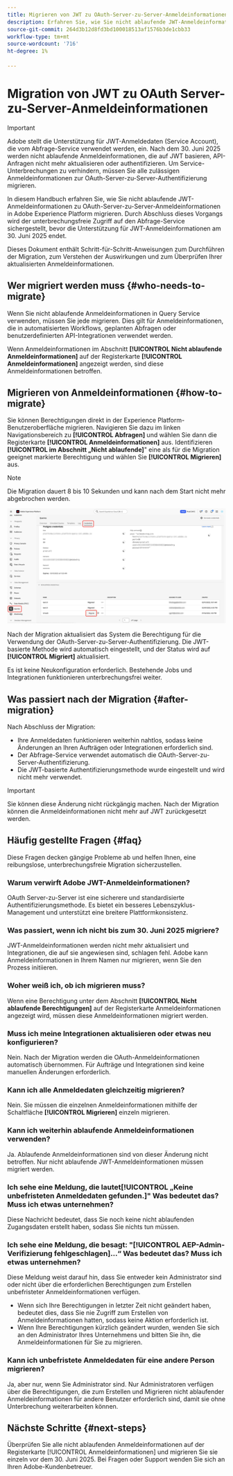 ```yaml
---
title: Migrieren von JWT zu OAuth-Server-zu-Server-Anmeldeinformationen
description: Erfahren Sie, wie Sie nicht ablaufende JWT-Anmeldeinformationen zu OAuth-Server-zu-Server-Anmeldeinformationen in Adobe Experience Platform migrieren, um einen sicheren, unterbrechungsfreien Zugriff auf den Abfrage-Service zu gewährleisten, bevor die Unterstützung für JWT am 30. Juni 2025 endet. Dieses Handbuch enthält Schritt-für-Schritt-Anweisungen, erläutert das Verhalten nach der Migration und beantwortet häufige Fragen.
source-git-commit: 264d3b12d8fd3bd100018513af1576b3de1cbb33
workflow-type: tm+mt
source-wordcount: '716'
ht-degree: 1%

---
```


# Migration von JWT zu OAuth Server-zu-Server-Anmeldeinformationen

>[!IMPORTANT]
>
>Adobe stellt die Unterstützung für JWT-Anmeldedaten (Service Account), die vom Abfrage-Service verwendet werden, ein. Nach dem 30. Juni 2025 werden nicht ablaufende Anmeldeinformationen, die auf JWT basieren, API-Anfragen nicht mehr aktualisieren oder authentifizieren. Um Service-Unterbrechungen zu verhindern, müssen Sie alle zulässigen Anmeldeinformationen zur OAuth-Server-zu-Server-Authentifizierung migrieren.

In diesem Handbuch erfahren Sie, wie Sie nicht ablaufende JWT-Anmeldeinformationen zu OAuth-Server-zu-Server-Anmeldeinformationen in Adobe Experience Platform migrieren. Durch Abschluss dieses Vorgangs wird der unterbrechungsfreie Zugriff auf den Abfrage-Service sichergestellt, bevor die Unterstützung für JWT-Anmeldeinformationen am 30. Juni 2025 endet.

Dieses Dokument enthält Schritt-für-Schritt-Anweisungen zum Durchführen der Migration, zum Verstehen der Auswirkungen und zum Überprüfen Ihrer aktualisierten Anmeldeinformationen.

## Wer migriert werden muss {#who-needs-to-migrate}

Wenn Sie nicht ablaufende Anmeldeinformationen in Query Service verwenden, müssen Sie jede migrieren. Dies gilt für Anmeldeinformationen, die in automatisierten Workflows, geplanten Abfragen oder benutzerdefinierten API-Integrationen verwendet werden.

Wenn Anmeldeinformationen im Abschnitt **[!UICONTROL Nicht ablaufende Anmeldeinformationen]** auf der Registerkarte **[!UICONTROL Anmeldeinformationen]** angezeigt werden, sind diese Anmeldeinformationen betroffen.

## Migrieren von Anmeldeinformationen {#how-to-migrate}

Sie können Berechtigungen direkt in der Experience Platform-Benutzeroberfläche migrieren. Navigieren Sie dazu im linken Navigationsbereich zu **[!UICONTROL Abfragen]** und wählen Sie dann die Registerkarte **[!UICONTROL Anmeldeinformationen]** aus. Identifizieren **[!UICONTROL im Abschnitt „Nicht ablaufende]**&quot; eine als für die Migration geeignet markierte Berechtigung und wählen Sie **[!UICONTROL Migrieren]** aus.

>[!NOTE]
>
>Die Migration dauert 8 bis 10 Sekunden und kann nach dem Start nicht mehr abgebrochen werden.

![Der Arbeitsbereich „Anmeldeinformationen für den Abfrage-Service“ mit hervorgehobenen Optionen „Abfragen“, „Anmeldeinformationen“ und „Migrieren“.](../images/ui/migrate-jwt-to-oauth/migrate.png)

Nach der Migration aktualisiert das System die Berechtigung für die Verwendung der OAuth-Server-zu-Server-Authentifizierung. Die JWT-basierte Methode wird automatisch eingestellt, und der Status wird auf **[!UICONTROL Migriert]** aktualisiert.

Es ist keine Neukonfiguration erforderlich. Bestehende Jobs und Integrationen funktionieren unterbrechungsfrei weiter.

## Was passiert nach der Migration {#after-migration}

Nach Abschluss der Migration:

- Ihre Anmeldedaten funktionieren weiterhin nahtlos, sodass keine Änderungen an Ihren Aufträgen oder Integrationen erforderlich sind.
- Der Abfrage-Service verwendet automatisch die OAuth-Server-zu-Server-Authentifizierung.
- Die JWT-basierte Authentifizierungsmethode wurde eingestellt und wird nicht mehr verwendet.

>[!IMPORTANT]
>
>Sie können diese Änderung nicht rückgängig machen. Nach der Migration können die Anmeldeinformationen nicht mehr auf JWT zurückgesetzt werden.

## Häufig gestellte Fragen {#faq}

Diese Fragen decken gängige Probleme ab und helfen Ihnen, eine reibungslose, unterbrechungsfreie Migration sicherzustellen.

### Warum verwirft Adobe JWT-Anmeldeinformationen?

OAuth Server-zu-Server ist eine sicherere und standardisierte Authentifizierungsmethode. Es bietet ein besseres Lebenszyklus-Management und unterstützt eine breitere Plattformkonsistenz.

### Was passiert, wenn ich nicht bis zum 30. Juni 2025 migriere?

JWT-Anmeldeinformationen werden nicht mehr aktualisiert und Integrationen, die auf sie angewiesen sind, schlagen fehl. Adobe kann Anmeldeinformationen in Ihrem Namen nur migrieren, wenn Sie den Prozess initiieren.

### Woher weiß ich, ob ich migrieren muss?

Wenn eine Berechtigung unter dem Abschnitt **[!UICONTROL Nicht ablaufende Berechtigungen]** auf der Registerkarte Anmeldeinformationen angezeigt wird, müssen diese Anmeldeinformationen migriert werden.

### Muss ich meine Integrationen aktualisieren oder etwas neu konfigurieren?

Nein. Nach der Migration werden die OAuth-Anmeldeinformationen automatisch übernommen. Für Aufträge und Integrationen sind keine manuellen Änderungen erforderlich.

### Kann ich alle Anmeldedaten gleichzeitig migrieren?

Nein. Sie müssen die einzelnen Anmeldeinformationen mithilfe der Schaltfläche **[!UICONTROL Migrieren]** einzeln migrieren.

### Kann ich weiterhin ablaufende Anmeldeinformationen verwenden?

Ja. Ablaufende Anmeldeinformationen sind von dieser Änderung nicht betroffen. Nur nicht ablaufende JWT-Anmeldeinformationen müssen migriert werden.

### Ich sehe eine Meldung, die lautet[!UICONTROL  „Keine unbefristeten Anmeldedaten gefunden.]&quot; Was bedeutet das? Muss ich etwas unternehmen?

Diese Nachricht bedeutet, dass Sie noch keine nicht ablaufenden Zugangsdaten erstellt haben, sodass Sie nichts tun müssen.

### Ich sehe eine Meldung, die besagt: &quot;[!UICONTROL AEP-Admin-Verifizierung fehlgeschlagen]…“ Was bedeutet das? Muss ich etwas unternehmen?

Diese Meldung weist darauf hin, dass Sie entweder kein Administrator sind oder nicht über die erforderlichen Berechtigungen zum Erstellen unbefristeter Anmeldeinformationen verfügen.

- Wenn sich Ihre Berechtigungen in letzter Zeit nicht geändert haben, bedeutet dies, dass Sie nie Zugriff zum Erstellen von Anmeldeinformationen hatten, sodass keine Aktion erforderlich ist.
- Wenn Ihre Berechtigungen kürzlich geändert wurden, wenden Sie sich an den Administrator Ihres Unternehmens und bitten Sie ihn, die Anmeldeinformationen für Sie zu migrieren.

### Kann ich unbefristete Anmeldedaten für eine andere Person migrieren?

Ja, aber nur, wenn Sie Administrator sind. Nur Administratoren verfügen über die Berechtigungen, die zum Erstellen und Migrieren nicht ablaufender Anmeldeinformationen für andere Benutzer erforderlich sind, damit sie ohne Unterbrechung weiterarbeiten können.

## Nächste Schritte {#next-steps}

Überprüfen Sie alle nicht ablaufenden Anmeldeinformationen auf der Registerkarte [!UICONTROL Anmeldeinformationen] und migrieren Sie sie einzeln vor dem 30. Juni 2025. Bei Fragen oder Support wenden Sie sich an Ihren Adobe-Kundenbetreuer.
